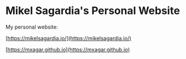 # Mikel Sagardia's Personal Website

My personal website:

[https://mikelsagardia.io/](https://mikelsagardia.io/)

[https://mxagar.github.io](https://mxagar.github.io)
